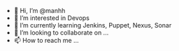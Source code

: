 - 👋 Hi, I’m @manhh
- 👀 I’m interested in Devops
- 🌱 I’m currently learning Jenkins, Puppet, Nexus, Sonar
- 💞️ I’m looking to collaborate on ...
- 📫 How to reach me ...

<!---
manhh/manhh is a ✨ special ✨ repository because its `README.md` (this file) appears on your GitHub profile.
You can click the Preview link to take a look at your changes.
--->
